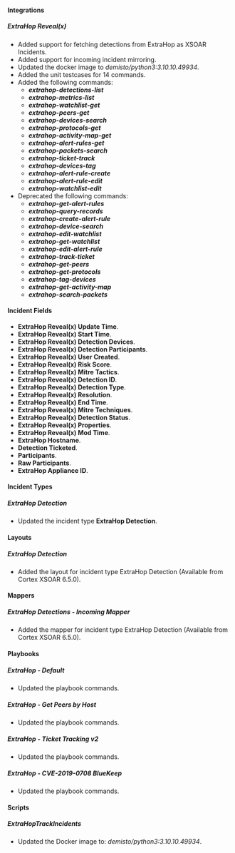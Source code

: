 
#### Integrations

##### ExtraHop Reveal(x)

- Added support for fetching detections from ExtraHop as XSOAR Incidents.
- Added support for incoming incident mirroring.
- Updated the docker image to *demisto/python3:3.10.10.49934*.
- Added the unit testcases for 14 commands.
- Added the following commands:
  - ***extrahop-detections-list***
  - ***extrahop-metrics-list***
  - ***extrahop-watchlist-get***
  - ***extrahop-peers-get***
  - ***extrahop-devices-search***
  - ***extrahop-protocols-get***
  - ***extrahop-activity-map-get***
  - ***extrahop-alert-rules-get***
  - ***extrahop-packets-search***
  - ***extrahop-ticket-track***
  - ***extrahop-devices-tag***
  - ***extrahop-alert-rule-create***
  - ***extrahop-alert-rule-edit***
  - ***extrahop-watchlist-edit***
- Deprecated the following commands:
  - ***extrahop-get-alert-rules***
  - ***extrahop-query-records***
  - ***extrahop-create-alert-rule***
  - ***extrahop-device-search***
  - ***extrahop-edit-watchlist***
  - ***extrahop-get-watchlist***
  - ***extrahop-edit-alert-rule***
  - ***extrahop-track-ticket***
  - ***extrahop-get-peers***
  - ***extrahop-get-protocols***
  - ***extrahop-tag-devices***
  - ***extrahop-get-activity-map***
  - ***extrahop-search-packets***


#### Incident Fields

  - **ExtraHop Reveal(x) Update Time**.
  - **ExtraHop Reveal(x) Start Time**.
  - **ExtraHop Reveal(x) Detection Devices**.
  - **ExtraHop Reveal(x) Detection Participants**.
  - **ExtraHop Reveal(x) User Created**.
  - **ExtraHop Reveal(x) Risk Score**.
  - **ExtraHop Reveal(x) Mitre Tactics**.
  - **ExtraHop Reveal(x) Detection ID**.
  - **ExtraHop Reveal(x) Detection Type**.
  - **ExtraHop Reveal(x) Resolution**.
  - **ExtraHop Reveal(x) End Time**.
  - **ExtraHop Reveal(x) Mitre Techniques**.
  - **ExtraHop Reveal(x) Detection Status**.
  - **ExtraHop Reveal(x) Properties**.
  - **ExtraHop Reveal(x) Mod Time**.
  - **ExtraHop Hostname**.
  - **Detection Ticketed**.
  - **Participants**.
  - **Raw Participants**.
  - **ExtraHop Appliance ID**.

#### Incident Types

##### ExtraHop Detection

- Updated the incident type **ExtraHop Detection**.

#### Layouts

##### ExtraHop Detection

- Added the layout for incident type ExtraHop Detection (Available from Cortex XSOAR 6.5.0).

#### Mappers

##### ExtraHop Detections - Incoming Mapper

- Added the mapper for incident type ExtraHop Detection (Available from Cortex XSOAR 6.5.0).

#### Playbooks

##### ExtraHop - Default

- Updated the playbook commands.

##### ExtraHop - Get Peers by Host

- Updated the playbook commands.

##### ExtraHop - Ticket Tracking v2

- Updated the playbook commands.

##### ExtraHop - CVE-2019-0708 BlueKeep

- Updated the playbook commands.

#### Scripts

##### ExtraHopTrackIncidents

- Updated the Docker image to: *demisto/python3:3.10.10.49934*.